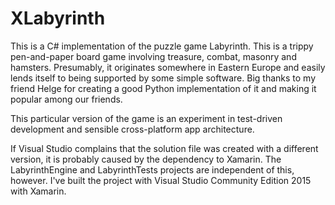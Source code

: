 # XLabyrinth
This is a C# implementation of the puzzle game Labyrinth. This is a trippy pen-and-paper board game involving treasure, combat, masonry and hamsters. Presumably, it originates somewhere in Eastern Europe and easily lends itself to being supported by some simple software. Big thanks to my friend Helge for creating a good Python implementation of it and making it popular among our friends.

This particular version of the game is an experiment in test-driven development and sensible cross-platform app architecture.

If Visual Studio complains that the solution file was created with a different version, it is probably caused by the dependency to Xamarin. The LabyrinthEngine and LabyrinthTests projects are independent of this, however. I've built the project with Visual Studio Community Edition 2015 with Xamarin.
